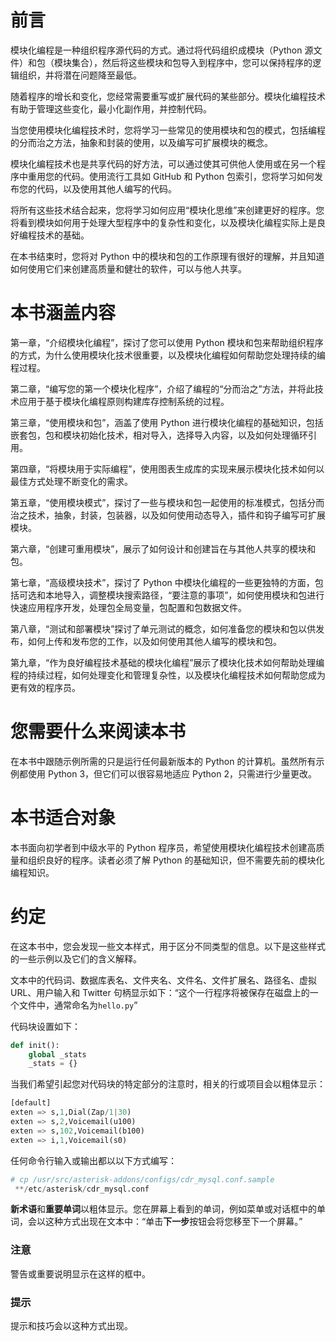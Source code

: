 # 前言

模块化编程是一种组织程序源代码的方式。通过将代码组织成模块（Python 源文件）和包（模块集合），然后将这些模块和包导入到程序中，您可以保持程序的逻辑组织，并将潜在问题降至最低。

随着程序的增长和变化，您经常需要重写或扩展代码的某些部分。模块化编程技术有助于管理这些变化，最小化副作用，并控制代码。

当您使用模块化编程技术时，您将学习一些常见的使用模块和包的模式，包括编程的分而治之方法，抽象和封装的使用，以及编写可扩展模块的概念。

模块化编程技术也是共享代码的好方法，可以通过使其可供他人使用或在另一个程序中重用您的代码。使用流行工具如 GitHub 和 Python 包索引，您将学习如何发布您的代码，以及使用其他人编写的代码。

将所有这些技术结合起来，您将学习如何应用“模块化思维”来创建更好的程序。您将看到模块如何用于处理大型程序中的复杂性和变化，以及模块化编程实际上是良好编程技术的基础。

在本书结束时，您将对 Python 中的模块和包的工作原理有很好的理解，并且知道如何使用它们来创建高质量和健壮的软件，可以与他人共享。

# 本书涵盖内容

第一章，“介绍模块化编程”，探讨了您可以使用 Python 模块和包来帮助组织程序的方式，为什么使用模块化技术很重要，以及模块化编程如何帮助您处理持续的编程过程。

第二章，“编写您的第一个模块化程序”，介绍了编程的“分而治之”方法，并将此技术应用于基于模块化编程原则构建库存控制系统的过程。

第三章，“使用模块和包”，涵盖了使用 Python 进行模块化编程的基础知识，包括嵌套包，包和模块初始化技术，相对导入，选择导入内容，以及如何处理循环引用。

第四章，“将模块用于实际编程”，使用图表生成库的实现来展示模块化技术如何以最佳方式处理不断变化的需求。

第五章，“使用模块模式”，探讨了一些与模块和包一起使用的标准模式，包括分而治之技术，抽象，封装，包装器，以及如何使用动态导入，插件和钩子编写可扩展模块。

第六章，“创建可重用模块”，展示了如何设计和创建旨在与其他人共享的模块和包。

第七章，“高级模块技术”，探讨了 Python 中模块化编程的一些更独特的方面，包括可选和本地导入，调整模块搜索路径，“要注意的事项”，如何使用模块和包进行快速应用程序开发，处理包全局变量，包配置和包数据文件。

第八章，“测试和部署模块”探讨了单元测试的概念，如何准备您的模块和包以供发布，如何上传和发布您的工作，以及如何使用其他人编写的模块和包。

第九章，“作为良好编程技术基础的模块化编程”展示了模块化技术如何帮助处理编程的持续过程，如何处理变化和管理复杂性，以及模块化编程技术如何帮助您成为更有效的程序员。

# 您需要什么来阅读本书

在本书中跟随示例所需的只是运行任何最新版本的 Python 的计算机。虽然所有示例都使用 Python 3，但它们可以很容易地适应 Python 2，只需进行少量更改。

# 本书适合对象

本书面向初学者到中级水平的 Python 程序员，希望使用模块化编程技术创建高质量和组织良好的程序。读者必须了解 Python 的基础知识，但不需要先前的模块化编程知识。

# 约定

在这本书中，您会发现一些文本样式，用于区分不同类型的信息。以下是这些样式的一些示例以及它们的含义解释。

文本中的代码词、数据库表名、文件夹名、文件名、文件扩展名、路径名、虚拟 URL、用户输入和 Twitter 句柄显示如下：“这个一行程序将被保存在磁盘上的一个文件中，通常命名为`hello.py`”

代码块设置如下：

```py
def init():
    global _stats
    _stats = {}
```

当我们希望引起您对代码块的特定部分的注意时，相关的行或项目会以粗体显示：

```py
[default]
exten => s,1,Dial(Zap/1|30)
exten => s,2,Voicemail(u100)
exten => s,102,Voicemail(b100)
exten => i,1,Voicemail(s0)
```

任何命令行输入或输出都以以下方式编写：

```py
# cp /usr/src/asterisk-addons/configs/cdr_mysql.conf.sample
 **/etc/asterisk/cdr_mysql.conf

```

**新术语**和**重要单词**以粗体显示。您在屏幕上看到的单词，例如菜单或对话框中的单词，会以这种方式出现在文本中：“单击**下一步**按钮会将您移至下一个屏幕。”

### 注意

警告或重要说明显示在这样的框中。

### 提示

提示和技巧会以这种方式出现。

